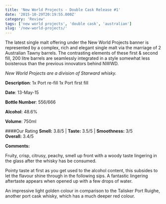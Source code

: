 ```yaml
---
title: 'New World Projects - Double Cask Release #1'
date: '2015-10-29T20:19:55.000Z'
category: 'Review'
tags: ['new world projects', 'double cask', 'australian']
slug: '/new-world-projects/'
---
```


The latest single malt offering under the New World Projects banner is represented by a complex, rich and elegant single malt via the marriage of 2 Australian Tawny barrels. The contrasting elements of these first & second fill, 200 litre barrels are seamlessly integrated in a style somewhat less boisterous than the previous innovators behind NWWD.

_New World Projects are a division of Starward whisky._

**Description**: 1x Port re-fill 1x Port first fill

**Date**: 13-May-15

**Bottle Number**: 556/666

**Alcohol**: 48.6%

**Volume**: 750ml

####Our Rating
**Smell:** 3.8/5 | **Taste:** 3.5/5 | **Smoothness:** 3/5  
**Overall:** 3.4/5

**Comments:**

Fruity, crisp, citrusy, peachy, smell up front with a woody taste lingering in the glass after the whisky has be consumed.

Pointy taste at first as you get used to the alcohol content, this subsides to let the flavour shine through in the following sips. A fantastic lingering aftertaste appears when opened up with a few drops of water.

An impressive light golden colour in comparison to the Talisker Port Ruighe, another port cask whisky, which has a much deeper red colour.
